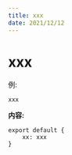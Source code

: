 ```yaml
---
title: xxx
date: 2021/12/12
---
```


# xxx

例:

```
xxx
```

**内容:**

```
export default {
    xx: xxx
}
```
